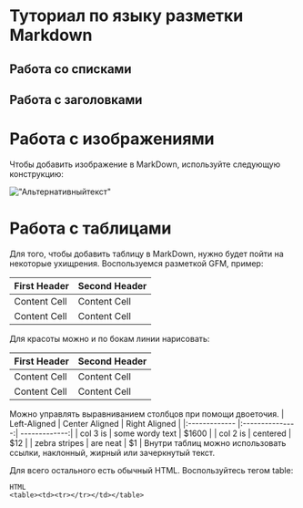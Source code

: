 # Туториал по языку разметки Markdown

## Работа со списками

## Работа с заголовками

# Работа с изображениями

Чтобы добавить изображение в MarkDown, используйте следующую конструкцию:

!["Альтернативныйтекст"](_opmFnYdkz0.jpg) 

# Работа с таблицами

Для того, чтобы добавить таблицу в MarkDown, нужно будет пойти на некоторые ухищрения. Воспользуемся разметкой GFM, пример:

First Header | Second Header
------------- | -------------
Content Cell | Content Cell
Content Cell | Content Cell
Для красоты можно и по бокам линии нарисовать:

| First Header | Second Header |
| ------------- | ------------- |
| Content Cell | Content Cell |
| Content Cell | Content Cell |
Можно управлять выравниванием столбцов при помощи
двоеточия.
| Left-Aligned | Center Aligned | Right Aligned |
|:------------- |:---------------:| -------------:|
| col 3 is | some wordy text | $1600 |
| col 2 is | centered | $12 |
| zebra stripes | are neat | $1 |
Внутри таблиц можно использовать ссылки, наклонный,
жирный или зачеркнутый текст.


Для всего остального есть обычный HTML. Воспользуйтесь тегом table:
```
HTML 
<table><td><tr></tr></td></table>

``` 
